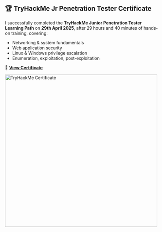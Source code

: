 ## 🏆 TryHackMe Jr Penetration Tester Certificate

I successfully completed the **TryHackMe Junior Penetration Tester Learning Path** on **29th April 2025**, after 29 hours and 40 minutes of hands-on training, covering:

- Networking & system fundamentals  
- Web application security  
- Linux & Windows privilege escalation  
- Enumeration, exploitation, post-exploitation

📄 **[View Certificate](https://tryhackme-certificates.s3-eu-west-1.amazonaws.com/THM-UVFALMN1WS.pdf)**

<img src="images/THM-Jr Penetration Tester.png" alt="TryHackMe Certificate" width="500"/>
